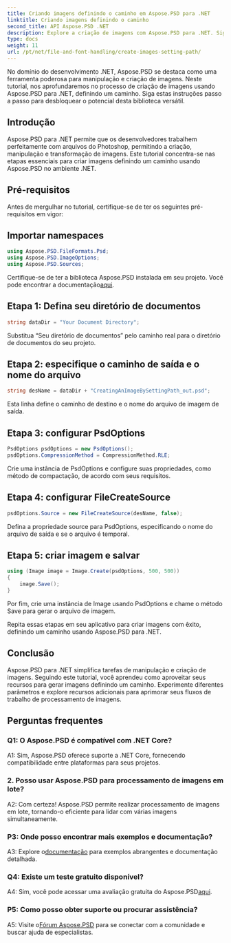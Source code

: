 ```yaml
---
title: Criando imagens definindo o caminho em Aspose.PSD para .NET
linktitle: Criando imagens definindo o caminho
second_title: API Aspose.PSD .NET
description: Explore a criação de imagens com Aspose.PSD para .NET. Siga nosso guia passo a passo e libere o potencial desta poderosa biblioteca.
type: docs
weight: 11
url: /pt/net/file-and-font-handling/create-images-setting-path/
---
```

No domínio do desenvolvimento .NET, Aspose.PSD se destaca como uma ferramenta poderosa para manipulação e criação de imagens. Neste tutorial, nos aprofundaremos no processo de criação de imagens usando Aspose.PSD para .NET, definindo um caminho. Siga estas instruções passo a passo para desbloquear o potencial desta biblioteca versátil.

## Introdução

Aspose.PSD para .NET permite que os desenvolvedores trabalhem perfeitamente com arquivos do Photoshop, permitindo a criação, manipulação e transformação de imagens. Este tutorial concentra-se nas etapas essenciais para criar imagens definindo um caminho usando Aspose.PSD no ambiente .NET.

## Pré-requisitos

Antes de mergulhar no tutorial, certifique-se de ter os seguintes pré-requisitos em vigor:

## Importar namespaces

```csharp
using Aspose.PSD.FileFormats.Psd;
using Aspose.PSD.ImageOptions;
using Aspose.PSD.Sources;
```

 Certifique-se de ter a biblioteca Aspose.PSD instalada em seu projeto. Você pode encontrar a documentação[aqui](https://reference.aspose.com/psd/net/).

## Etapa 1: Defina seu diretório de documentos

```csharp
string dataDir = "Your Document Directory";
```

Substitua “Seu diretório de documentos” pelo caminho real para o diretório de documentos do seu projeto.

## Etapa 2: especifique o caminho de saída e o nome do arquivo

```csharp
string desName = dataDir + "CreatingAnImageBySettingPath_out.psd";
```

Esta linha define o caminho de destino e o nome do arquivo de imagem de saída.

## Etapa 3: configurar PsdOptions

```csharp
PsdOptions psdOptions = new PsdOptions();
psdOptions.CompressionMethod = CompressionMethod.RLE;
```

Crie uma instância de PsdOptions e configure suas propriedades, como método de compactação, de acordo com seus requisitos.

## Etapa 4: configurar FileCreateSource

```csharp
psdOptions.Source = new FileCreateSource(desName, false);
```

Defina a propriedade source para PsdOptions, especificando o nome do arquivo de saída e se o arquivo é temporal.

## Etapa 5: criar imagem e salvar

```csharp
using (Image image = Image.Create(psdOptions, 500, 500))
{
    image.Save();
}
```

Por fim, crie uma instância de Image usando PsdOptions e chame o método Save para gerar o arquivo de imagem.

Repita essas etapas em seu aplicativo para criar imagens com êxito, definindo um caminho usando Aspose.PSD para .NET.

## Conclusão

Aspose.PSD para .NET simplifica tarefas de manipulação e criação de imagens. Seguindo este tutorial, você aprendeu como aproveitar seus recursos para gerar imagens definindo um caminho. Experimente diferentes parâmetros e explore recursos adicionais para aprimorar seus fluxos de trabalho de processamento de imagens.

## Perguntas frequentes

### Q1: O Aspose.PSD é compatível com .NET Core?

A1: Sim, Aspose.PSD oferece suporte a .NET Core, fornecendo compatibilidade entre plataformas para seus projetos.

### 2. Posso usar Aspose.PSD para processamento de imagens em lote?

A2: Com certeza! Aspose.PSD permite realizar processamento de imagens em lote, tornando-o eficiente para lidar com várias imagens simultaneamente.

### P3: Onde posso encontrar mais exemplos e documentação?

 A3: Explore o[documentação](https://reference.aspose.com/psd/net/) para exemplos abrangentes e documentação detalhada.

### Q4: Existe um teste gratuito disponível?

 A4: Sim, você pode acessar uma avaliação gratuita do Aspose.PSD[aqui](https://releases.aspose.com/).

### P5: Como posso obter suporte ou procurar assistência?

 A5: Visite o[Fórum Aspose.PSD](https://forum.aspose.com/c/psd/34) para se conectar com a comunidade e buscar ajuda de especialistas.